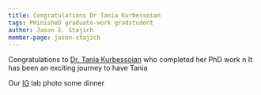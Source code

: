 ```yaml
---
title: Congratulations Dr Tania Kurbessoian
tags: PHinisheD graduate-work gradstudent
author: Jason E. Stajich
member-page: jason-stajich
---
```


Congratulations to [Dr. Tania Kurbessoian](/team/members/tania-kurbessoian) who completed her PhD work n
It has been an exciting journey to have Tania 

Our [IG](https://www.instagram.com/p/Clpw9XqO7tM/) lab photo some dinner
